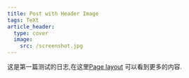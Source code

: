 ```yaml
---
title: Post with Header Image
tags: TeXt
article_header:
  type: cover
  image:
    src: /screenshot.jpg
---
```


这是第一篇测试的日志,在这里[Page layout](https://tianqi.name/jekyll-TeXt-theme/samples.html#page-layout) 可以看到更多的内容.

<!--more-->